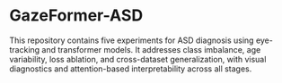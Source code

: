 # GazeFormer-ASD
This repository contains five experiments for ASD diagnosis using eye-tracking and transformer models. It addresses class imbalance, age variability, loss ablation, and cross-dataset generalization, with visual diagnostics and attention-based interpretability across all stages.
